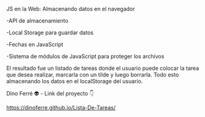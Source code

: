 JS en la Web: Almacenando datos en el navegador

-API de almacenamiento

-Local Storage para guardar datos

-Fechas en JavaScript

-Sistema de módulos de JavaScript para proteger los archivos

El resultado fue un listado de tareas donde el usuario puede colocar la tarea que desea realizar, marcarla con un tilde y luego borrarla. Todo esto almacenando los datos en el localStorage del usuario.

Dino Ferré 👽 - Link del proyecto 👇

https://dinoferre.github.io/Lista-De-Tareas/
